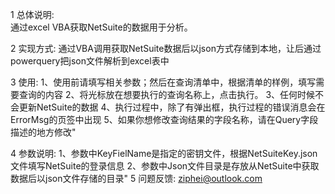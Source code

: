 1	总体说明:	
      通过excel VBA获取NetSuite的数据用于分析。

2	实现方式:
      通过VBA调用获取NetSuite数据后以json方式存储到本地，让后通过powerquery把json文件解析到excel表中
      
3	使用:
      1、使用前请填写相关参数；然后在查询清单中，根据清单的样例，填写需要查询的内容
      2、将光标放在想要执行的查询名称上，点击执行。
      3、任何时候不会更新NetSuite的数据
      4、执行过程中，除了有弹出框，执行过程的错误消息会在ErrorMsg的页签中出现
      5、如果你想修改查询结果的字段名称，请在Query字段描述的地方修改"
      
4	参数说明:
        1、参数中KeyFielName是指定的密钥文件，根据NetSuiteKey.json文件填写NetSuite的登录信息
        2、参数中Json文件目录是存放从NetSuite中获取数据后以json文件存储的目录"
5	问题反馈:
    ziphei@outlook.com
